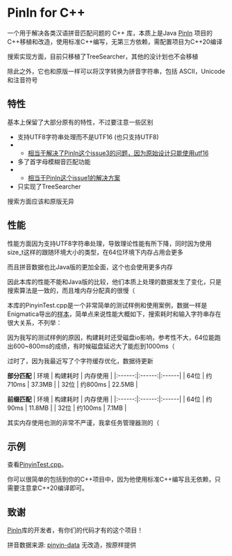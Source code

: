# PinIn for C++
一个用于解决各类汉语拼音匹配问题的 C++ 库，本质上是Java [PinIn](https://github.com/Towdium/PinIn) 项目的C++移植和改造，使用标准C++编写，无第三方依赖，需配置项目为C++20编译

搜索实现方面，目前只移植了TreeSearcher，其他的没计划也不会移植

除此之外，它也和原版一样可以将汉字转换为拼音字符串，包括 ASCII，Unicode 和注音符号

## 特性
基本上保留了大部分原有的特性，不过要注意一些区别
- 支持UTF8字符串处理而不是UTF16 (也只支持UTF8)
- - [相当于解决了PinIn这个issue3的问题，因为原始设计只能使用utf16](https://github.com/Towdium/PinIn/issues/3)
- 多了首字母模糊音匹配功能
- - [相当于PinIn这个issue1的解决方案](https://github.com/Towdium/PinIn/issues/1)
- 只实现了TreeSearcher

搜索方面应该和原版无异

## 性能
性能方面因为支持UTF8字符串处理，导致理论性能有所下降，同时因为使用size_t这样的跟随环境大小的类型，在64位环境下内存占用会更多

而且拼音数据也比Java版的更加全面，这个也会使用更多内存

因此本库的性能不能和Java版的比较，他们本质上处理的数据发生了变化，只是搜索算法是一致的，而且堆内存分配真的很慢（

本库的PinyinTest.cpp是一个非常简单的测试样例和使用案例，数据一样是Enigmatica导出的[样本](small.txt)，简单点来说性能大概如下，搜索耗时和输入字符串存在很大关系，不列举：

因为我写的测试样例的原因，构建耗时还受磁盘io影响，参考性不大，64位能跑出600~800ms的成绩，有时候磁盘延迟大了能彪到1000ms（

过时了，因为我最近写了个字符缓存优化，数据待更新

__部分匹配__
| 环境 | 构建耗时 | 内存使用 |
|:------:|:------:|:------|
| 64位 | 约710ms | 37.3MB |
| 32位 | 约800ms | 22.5MB |

__前缀匹配__
| 环境 | 构建耗时 | 内存使用 |
|:------:|:------:|:------|
| 64位 | 约90ms | 11.8MB |
| 32位 | 约100ms | 7.1MB |

其实内存使用也测的非常不严谨，我拿任务管理器测的（

## 示例
查看[PinyinTest.cpp](PinyinTest.cpp)。

你可以很简单的包括到你的C++项目中，因为他使用标准C++编写且无依赖，只需要注意拿C++20编译即可。

## 致谢
[PinIn](https://github.com/Towdium/PinIn)库的开发者，有你们的代码才有的这个项目！

拼音数据来源: [pinyin-data](https://github.com/mozillazg/pinyin-data) 无改造，按原样提供
